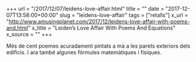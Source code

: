 +++
url = "/2017/12/07/leidens-love-affair.html"
title = ""
date = "2017-12-07T13:58:00+00:00"
slug = "leidens-love-affair"
tags = ["retalls"]
x_url = "http://www.amusingplanet.com/2017/12/leidens-love-affair-with-poems-and.html"
x_title = "Leiden’s Love Affair With Poems And Equations"
x_source = ""
+++


Més de cent poemes acuradament pintats a mà a les parets exteriors dels edificis. I ara també algunes fórmules matemàtiques i físiques.

